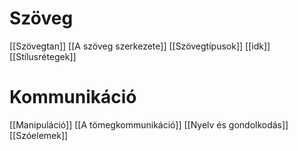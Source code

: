 
# Szöveg

[[Szövegtan]]
[[A szöveg szerkezete]]
[[Szövegtípusok]]
[[idk]]
[[Stílusrétegek]]

# Kommunikáció

[[Manipuláció]]
[[A tömegkommunikáció]]
[[Nyelv és gondolkodás]]
[[Szóelemek]]
